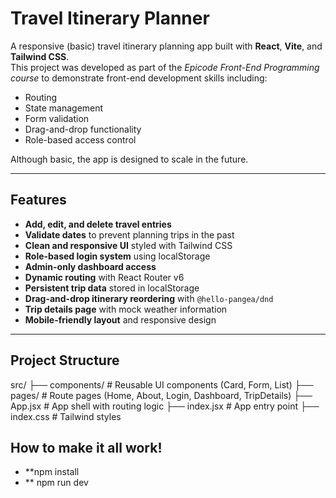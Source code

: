 # Travel Itinerary Planner

A responsive (basic) travel itinerary planning app built with **React**, **Vite**, and **Tailwind CSS**.  
This project was developed as part of the *Epicode Front-End Programming course* to demonstrate front-end development skills including:

- Routing  
- State management  
- Form validation  
- Drag-and-drop functionality  
- Role-based access control  

Although basic, the app is designed to scale in the future.

---

## Features

- **Add, edit, and delete travel entries**  
- **Validate dates** to prevent planning trips in the past  
- **Clean and responsive UI** styled with Tailwind CSS  
- **Role-based login system** using localStorage  
- **Admin-only dashboard access**  
- **Dynamic routing** with React Router v6  
- **Persistent trip data** stored in localStorage  
- **Drag-and-drop itinerary reordering** with `@hello-pangea/dnd`  
- **Trip details page** with mock weather information  
- **Mobile-friendly layout** and responsive design  

---

## Project Structure

src/
├── components/ # Reusable UI components (Card, Form, List)
├── pages/ # Route pages (Home, About, Login, Dashboard, TripDetails)
├── App.jsx # App shell with routing logic
├── index.jsx # App entry point
├── index.css # Tailwind styles

## How to make it all work!

- **npm install
- ** npm run dev 
